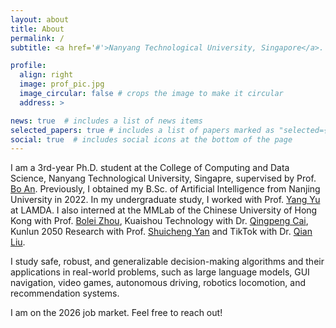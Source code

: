 ```yaml
---
layout: about
title: About
permalink: /
subtitle: <a href='#'>Nanyang Technological University, Singapore</a>. zhenghai001@e.ntu.edu.sg

profile:
  align: right
  image: prof_pic.jpg
  image_circular: false # crops the image to make it circular
  address: >

news: true  # includes a list of news items
selected_papers: true # includes a list of papers marked as "selected={true}"
social: true  # includes social icons at the bottom of the page
---
```


<!-- Write your biography here. Tell the world about yourself. Link to your favorite [subreddit](http://reddit.com). You can put a picture in, too. The code is already in, just name your picture `prof_pic.jpg` and put it in the `img/` folder.

Put your address / P.O. box / other info right below your picture. You can also disable any these elements by editing `profile` property of the YAML header of your `_pages/about.md`. Edit `_bibliography/papers.bib` and Jekyll will render your [publications page](/al-folio/publications/) automatically.

Link to your social media connections, too. This theme is set up to use [Font Awesome icons](http://fortawesome.github.io/Font-Awesome/) and [Academicons](https://jpswalsh.github.io/academicons/), like the ones below. Add your Facebook, Twitter, LinkedIn, Google Scholar, or just disable all of them. -->
I am a 3rd-year Ph.D. student at the College of Computing and Data Science, Nanyang Technological University, Singapre, supervised by Prof. [Bo An](https://personal.ntu.edu.sg/boan/). Previously, I obtained my B.Sc. of Artificial Intelligence from Nanjing University in 2022. In my undergraduate study, I worked with Prof. [Yang Yu](https://www.wolai.com/eyounx/dtR1MTyRXS5tP5Cex4KtdK) at LAMDA. I also interned at the MMLab of the Chinese University of Hong Kong with Prof. [Bolei Zhou](https://boleizhou.github.io/), Kuaishou Technology with Dr. [Qingpeng Cai](https://qingpengcai.github.io/), Kunlun 2050 Research with Prof. [Shuicheng Yan](https://yanshuicheng.info/) and TikTok with Dr. [Qian Liu](https://siviltaram.github.io/).

I study safe, robust, and generalizable decision-making algorithms and their applications in real-world problems, such as large language models, GUI navigation, video games, autonomous driving, robotics locomotion, and recommendation systems.

I am on the 2026 job market. Feel free to reach out!